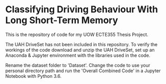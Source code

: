 # Classifying Driving Behaviour With Long Short-Term Memory
This is the repository of code for my UOW ECTE355 Thesis Project.

The UAH DriveSet has not been included in this repository. To verify the workings of the code download and unzip the UAH DriveSet, set up an Anaconda & Jupyter environment with the libraries used in the code.

Rename the dataset folder to 'Dataset'. Change the code to use your personal directory path and run the 'Overall Combined Code' in a Jupyter Notebook with Python 3.6.

